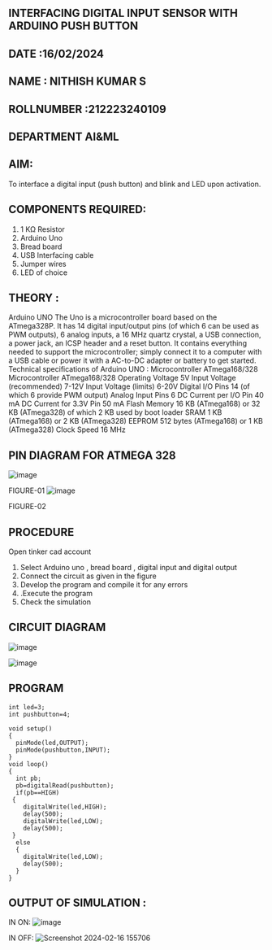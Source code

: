 ## INTERFACING DIGITAL INPUT SENSOR WITH ARDUINO PUSH BUTTON
## DATE :16/02/2024
## NAME : NITHISH KUMAR S																			             
## ROLLNUMBER :212223240109
## DEPARTMENT AI&ML


## AIM:
To interface a digital input (push button) and blink and LED upon activation.
## COMPONENTS REQUIRED:
1.	1 KΩ Resistor 
2.	Arduino Uno 
3.	Bread board 
4.	USB Interfacing cable 
5.	Jumper wires 
6.	LED of choice 
## THEORY :
Arduino UNO
 	  The Uno is a microcontroller board based on the ATmega328P. It has 14 digital input/output pins (of which 6 can be used as PWM outputs), 6 analog inputs, a 16 MHz quartz crystal, a USB connection, a power jack, an ICSP header and a reset button. It contains everything needed to support the microcontroller; simply connect it to a computer with a USB cable or power it with a AC-to-DC adapter or battery to get started.
	Technical specifications of Arduino UNO :
Microcontroller	ATmega168/328
Microcontroller	ATmega168/328
Operating Voltage	5V
Input Voltage (recommended)	7-12V
Input Voltage (limits)	6-20V
Digital I/O Pins	14 (of which 6 provide PWM output)
Analog Input Pins	6
DC Current per I/O Pin	40 mA
DC Current for 3.3V Pin	50 mA
Flash Memory	16 KB (ATmega168) or 32 KB (ATmega328) of which 2 KB used by boot loader
SRAM	1 KB (ATmega168) or 2 KB (ATmega328)
EEPROM	512 bytes (ATmega168) or 1 KB (ATmega328)
Clock Speed	16 MHz
## PIN DIAGRAM FOR ATMEGA 328
 
![image](https://user-images.githubusercontent.com/36288975/163530394-115baee4-7ed1-49fe-9cce-d7b625e11e85.png)

FIGURE-01
![image](https://user-images.githubusercontent.com/36288975/163530431-4d390e98-0942-42d8-95b8-f57d348e6ad8.png)

FIGURE-02
## PROCEDURE 
 Open tinker cad account 
1.	Select Arduino uno , bread board , digital input and digital output 
2.	Connect the circuit as given in the figure 
3.	Develop the program and compile it for any errors 
4.	 .Execute the program 
5.	Check the simulation 



## CIRCUIT DIAGRAM 


![image](https://user-images.githubusercontent.com/36288975/163530437-87a0afbd-b3c9-44ad-b907-5de63486fb9d.png)



![image](https://github.com/nithish467/-INTERFACING-DIGITAL-INPUT-SENSOR-WITH-ARDUINO-PUSH-BUTTON-/assets/150232274/ee5db795-16cb-4104-ba73-a905afe49632)






## PROGRAM 
```
int led=3;
int pushbutton=4;

void setup()
{
  pinMode(led,OUTPUT);
  pinMode(pushbutton,INPUT);
}
void loop()
{
  int pb;
  pb=digitalRead(pushbutton);
  if(pb==HIGH)
 {
    digitalWrite(led,HIGH);
    delay(500);
    digitalWrite(led,LOW);
    delay(500);
 }
  else
  {
    digitalWrite(led,LOW);
    delay(500);
  }
}
```
 
 









 
 
 



## OUTPUT OF SIMULATION :


IN ON:
![image](https://github.com/nithish467/-INTERFACING-DIGITAL-INPUT-SENSOR-WITH-ARDUINO-PUSH-BUTTON-/assets/150232274/f506fec0-fcc3-48db-b6c9-98b1868bfe69)


IN OFF:
![Screenshot 2024-02-16 155706](https://github.com/nithish467/-INTERFACING-DIGITAL-INPUT-SENSOR-WITH-ARDUINO-PUSH-BUTTON-/assets/150232274/eeac7555-349d-4369-b157-d2067535609c)


